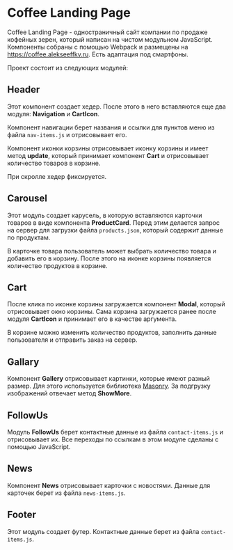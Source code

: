 # Coffee Landing Page

Coffee Landing Page - одностраничный сайт компании по продаже кофейных зерен, который написан на чистом модульном JavaScript. Компоненты собраны с помощью Webpack и размещены на <https://coffee.alekseeffkv.ru>. Есть адаптация под смартфоны.

Проект состоит из следующих модулей:

## Header

Этот компонент создает хедер. После этого в него вставляются еще два модуля: **Navigation** и **CartIcon**.

Компонент навигации берет названия и ссылки для пунктов меню из файла `nav-items.js` и отрисовывает его.

Компонент иконки корзины отрисовывает иконку корзины и имеет метод **update**, который принимает компонент **Cart** и отрисовывает количество товаров в корзине.

При скролле хедер фиксируется.

## Carousel

Этот модуль создает карусель, в которую вставляются карточки товаров в виде компонента **ProductCard**. Перед этим делается запрос на сервер для загрузки файла `products.json`, который содержит данные по продуктам.

В карточке товара пользователь может выбрать количество товара и добавить его в корзину. После этого на иконке корзины появляется количество продуктов в корзине.

## Cart

После клика по иконке корзины загружается компонент **Modal**, который отрисовывает окно корзины. Сама корзина загружается ранее после модуля **CartIcon** и принимает его в качестве аргумента.

В корзине можно изменить количество продуктов, заполнить данные пользователя и отправить заказ на сервер.

## Gallary

Компонент **Gallery** отрисовывает картинки, которые имеют разный размер. Для этого используется библиотека [Masonry](https://masonry.desandro.com/). За подгрузку изображений отвечает метод **ShowMore**.

## FollowUs

Модуль **FollowUs** берет контактные данные из файла `contact-items.js` и отрисовывает их. Все переходы по ссылкам в этом модуле сделаны с помощью JavaScript.

## News

Компонент **News** отрисовывает карточки с новостями. Данные для карточек берет из файла `news-items.js`.

## Footer

Этот модуль создает футер. Контактные данные берет из файла `contact-items.js`.
